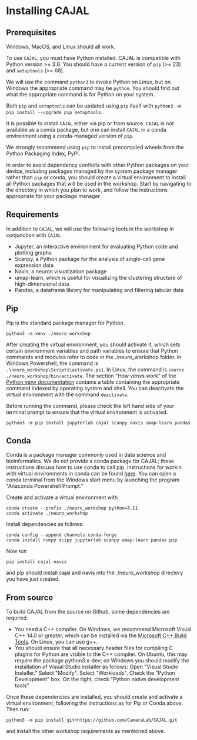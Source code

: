 # Installing CAJAL

## Prerequisites
Windows, MacOS, and Linux should all work.

To use `CAJAL`, you must have Python installed. CAJAL is compatible with Python version >= 3.9. You should have a current version of `pip` (>= 23) and `setuptools` (>= 68).

We will use the command `python3` to invoke Python on Linux, but on Windows the appropriate command may be `python`. You should find out what the appropriate command is for Python on your system.

Both `pip` and `setuptools` can be updated using `pip` itself with `python3 -m pip install --upgrade pip setuptools`.

It is possible to install `CAJAL` either via pip or from source. `CAJAL` is not available as a conda package, but one can install `CAJAL` in a conda environment using a conda-managed version of `pip`.

We strongly recommend using `pip` to install precompiled wheels from the Python Packaging Index, PyPI.

In order to avoid dependency conflicts with other Python packages on your device,
including packages managed by the system package manager rather than `pip` or conda, you should create a virtual environment to install
all Python packages that will be used in the workshop. Start by navigating to the directory in which you plan to work, and follow the instructions appropriate for your package manager.

## Requirements
In addition to `CAJAL`, we will use the following tools in the workshop in conjunction with `CAJAL`
- Jupyter, an interactive environment for evaluating Python code and plotting graphs
- Scanpy, a Python package for the analysis of single-cell gene expression data
- Navis, a neuron visualization package
- umap-learn, which is useful for visualizing the clustering structure of high-dimensional data
- Pandas, a dataframe library for manipulating and filtering tabular data

## Pip
Pip is the standard package manager for Python.

```
python3 -m venv ./neuro_workshop
```

After creating the virtual environment, you should activate it, which sets certain environment variables and path variables to
ensure that Python commands and modules refer to code in the ./neuro_workshop folder. In Windows Powershell, the command is `.\neuro_workshop\Scripts\activate.ps1`.
In Linux, the command is `source ./neuro_workshop/bin/activate`. The section "How venvs work" of the [Python venv documentation](https://docs.python.org/3/library/venv.html)
contains a table containing the appropriate command indexed by operating system and shell. You can deactivate the virtual environment with the command `deactivate`.

Before running the command, please check the left hand side of your terminal prompt to ensure that the virtual environment is activated.
```
python3 -m pip install jupyterlab cajal scanpy navis umap-learn pandas
```
## Conda
Conda is a package manager commonly used in data science and bioinformatics. We do not provide a conda package for CAJAL; these instructions discuss how to use conda to call pip.
Instructions for workin with virtual environments in conda can be found [here](https://docs.conda.io/projects/conda/en/latest/user-guide/tasks/manage-environments.html).
You can open a conda terminal from the Windows start menu by launching the program "Anaconda Powershell Prompt."

Create and activate a virtual environment with
```
conda create --prefix ./neuro_workshop python=3.11
conda activate ./neuro_workshop
```

Install dependencies as follows:
```
conda config --append channels conda-forge
conda install numpy scipy jupyterlab scanpy umap-learn pandas pip
```

Now run
```
pip install cajal navis
```
and pip should install cajal and navis into the ./neuro_workshop directory you have just created.

## From source
To build CAJAL from the source on Github, some dependencies are required.
- You need a C++ compiler. On Windows, we recommend Microsoft Visual C++ 14.0 or greater, which can be installed via the [Microsoft C++ Build Tools](https://visualstudio.microsoft.com/visual-cpp-build-tools/). On Linux, you can use g++.
- You should ensure that all necessary header files for compiling C plugins for Python are visible to the C++ compiler. On Ubuntu, this may require the package python3.x-dev; on Windows you should modify the installation of Visual Studio installer as follows:
  Open "Visual Studio Installer." Select "Modify". Select "Workloads". Check the "Python Development" box. On the right, check "Python native development tools"

Once these dependencies are installed, you should create and activate a virtual environment, following the instructions as for Pip or Conda above. Then run:
```
python3 -m pip install git+https://github.com/CamaraLab/CAJAL.git
```
and install the other workshop requirements as mentioned above.